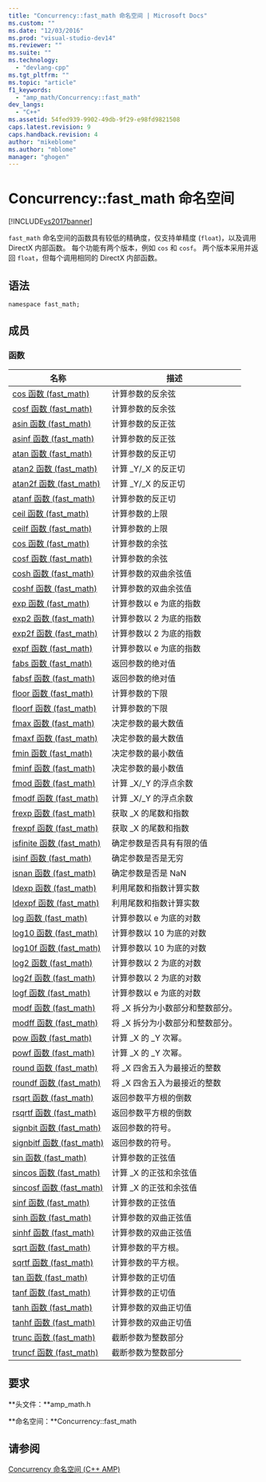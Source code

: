 ```yaml
---
title: "Concurrency::fast_math 命名空间 | Microsoft Docs"
ms.custom: ""
ms.date: "12/03/2016"
ms.prod: "visual-studio-dev14"
ms.reviewer: ""
ms.suite: ""
ms.technology: 
  - "devlang-cpp"
ms.tgt_pltfrm: ""
ms.topic: "article"
f1_keywords: 
  - "amp_math/Concurrency::fast_math"
dev_langs: 
  - "C++"
ms.assetid: 54fed939-9902-49db-9f29-e98fd9821508
caps.latest.revision: 9
caps.handback.revision: 4
author: "mikeblome"
ms.author: "mblome"
manager: "ghogen"
---
```

# Concurrency::fast_math 命名空间
[!INCLUDE[vs2017banner](../../../assembler/inline/includes/vs2017banner.md)]

`fast_math` 命名空间的函数具有较低的精确度，仅支持单精度 \(`float`\)，以及调用 DirectX 内部函数。  每个功能有两个版本，例如 `cos` 和 `cosf`。  两个版本采用并返回 `float`，但每个调用相同的 DirectX 内部函数。  
  
## 语法  
  
```  
namespace fast_math;  
```  
  
## 成员  
  
### 函数  
  
|名称|描述|  
|--------|--------|  
|[cos 函数 \(fast\_math\)](../Topic/cos%20Function%20%20\(fast_math\).md)|计算参数的反余弦|  
|[cosf 函数 \(fast\_math\)](../Topic/cosf%20Function%20\(fast_math\).md)|计算参数的反余弦|  
|[asin 函数 \(fast\_math\)](../Topic/asin%20Function%20\(fast_math\).md)|计算参数的反正弦|  
|[asinf 函数 \(fast\_math\)](../Topic/asinf%20Function%20\(fast_math\).md)|计算参数的反正弦|  
|[atan 函数 \(fast\_math\)](../Topic/atan%20Function%20\(fast_math\).md)|计算参数的反正切|  
|[atan2 函数 \(fast\_math\)](../Topic/atan2%20Function%20\(fast_math\).md)|计算 \_Y\/\_X 的反正切|  
|[atan2f 函数 \(fast\_math\)](../Topic/atan2f%20Function%20\(fast_math\).md)|计算 \_Y\/\_X 的反正切|  
|[atanf 函数 \(fast\_math\)](../Topic/atanf%20Function%20\(fast_math\).md)|计算参数的反正切|  
|[ceil 函数 \(fast\_math\)](../Topic/ceil%20Function%20\(fast_math\).md)|计算参数的上限|  
|[ceilf 函数 \(fast\_math\)](../Topic/ceilf%20Function%20\(fast_math\).md)|计算参数的上限|  
|[cos 函数 \(fast\_math\)](../Topic/cos%20Function%20%20\(fast_math\).md)|计算参数的余弦|  
|[cosf 函数 \(fast\_math\)](../Topic/cosf%20Function%20\(fast_math\).md)|计算参数的余弦|  
|[cosh 函数 \(fast\_math\)](../Topic/cosh%20Function%20\(fast_math\).md)|计算参数的双曲余弦值|  
|[coshf 函数 \(fast\_math\)](../Topic/coshf%20Function%20\(fast_math\).md)|计算参数的双曲余弦值|  
|[exp 函数 \(fast\_math\)](../Topic/exp%20Function%20\(fast_math\).md)|计算参数以 e 为底的指数|  
|[exp2 函数 \(fast\_math\)](../Topic/exp2%20Function%20\(fast_math\).md)|计算参数以 2 为底的指数|  
|[exp2f 函数 \(fast\_math\)](../Topic/exp2f%20Function%20\(fast_math\).md)|计算参数以 2 为底的指数|  
|[expf 函数 \(fast\_math\)](../Topic/expf%20Function%20\(fast_math\).md)|计算参数以 e 为底的指数|  
|[fabs 函数 \(fast\_math\)](../Topic/fabs%20Function%20\(fast_math\).md)|返回参数的绝对值|  
|[fabsf 函数 \(fast\_math\)](../Topic/fabsf%20Function%20\(fast_math\).md)|返回参数的绝对值|  
|[floor 函数 \(fast\_math\)](../Topic/floor%20Function%20\(fast_math\).md)|计算参数的下限|  
|[floorf 函数 \(fast\_math\)](../Topic/floorf%20Function%20\(fast_math\).md)|计算参数的下限|  
|[fmax 函数 \(fast\_math\)](../Topic/fmax%20Function%20\(fast_math\).md)|决定参数的最大数值|  
|[fmaxf 函数 \(fast\_math\)](../Topic/fmaxf%20Function%20\(fast_math\).md)|决定参数的最大数值|  
|[fmin 函数 \(fast\_math\)](../Topic/fmin%20Function%20\(fast_math\).md)|决定参数的最小数值|  
|[fminf 函数 \(fast\_math\)](../Topic/fminf%20Function%20\(fast_math\).md)|决定参数的最小数值|  
|[fmod 函数 \(fast\_math\)](../Topic/fmod%20Function%20\(fast_math\).md)|计算 \_X\/\_Y 的浮点余数|  
|[fmodf 函数 \(fast\_math\)](../Topic/fmodf%20Function%20\(fast_math\).md)|计算 \_X\/\_Y 的浮点余数|  
|[frexp 函数 \(fast\_math\)](../Topic/frexp%20Function%20\(fast_math\).md)|获取 \_X 的尾数和指数|  
|[frexpf 函数 \(fast\_math\)](../Topic/frexpf%20Function%20\(fast_math\).md)|获取 \_X 的尾数和指数|  
|[isfinite 函数 \(fast\_math\)](../Topic/isfinite%20Function%20\(fast_math\).md)|确定参数是否具有有限的值|  
|[isinf 函数 \(fast\_math\)](../Topic/isinf%20Function%20\(fast_math\).md)|确定参数是否是无穷|  
|[isnan 函数 \(fast\_math\)](../Topic/isnan%20Function%20\(fast_math\).md)|确定参数是否是 NaN|  
|[ldexp 函数 \(fast\_math\)](../Topic/ldexp%20Function%20\(fast_math\).md)|利用尾数和指数计算实数|  
|[ldexpf 函数 \(fast\_math\)](../Topic/ldexpf%20Function%20\(fast_math\).md)|利用尾数和指数计算实数|  
|[log 函数 \(fast\_math\)](../Topic/log%20Function%20\(fast_math\).md)|计算参数以 e 为底的对数|  
|[log10 函数 \(fast\_math\)](../Topic/log10%20Function%20\(fast_math\).md)|计算参数以 10 为底的对数|  
|[log10f 函数 \(fast\_math\)](../Topic/log10f%20Function%20\(fast_math\).md)|计算参数以 10 为底的对数|  
|[log2 函数 \(fast\_math\)](../Topic/log2%20Function%20\(fast_math\).md)|计算参数以 2 为底的对数|  
|[log2f 函数 \(fast\_math\)](../Topic/log2f%20Function%20\(fast_math\).md)|计算参数以 2 为底的对数|  
|[logf 函数 \(fast\_math\)](../Topic/logf%20Function%20\(fast_math\).md)|计算参数以 e 为底的对数|  
|[modf 函数 \(fast\_math\)](../Topic/modf%20Function%20\(fast_math\).md)|将 \_X 拆分为小数部分和整数部分。|  
|[modff 函数 \(fast\_math\)](../Topic/modff%20Function%20\(fast_math\).md)|将 \_X 拆分为小数部分和整数部分。|  
|[pow 函数 \(fast\_math\)](../Topic/pow%20Function%20\(fast_math\).md)|计算 \_X 的 \_Y 次幂。|  
|[powf 函数 \(fast\_math\)](../Topic/powf%20Function%20\(fast_math\).md)|计算 \_X 的 \_Y 次幂。|  
|[round 函数 \(fast\_math\)](../Topic/round%20Function%20\(fast_math\).md)|将 \_X 四舍五入为最接近的整数|  
|[roundf 函数 \(fast\_math\)](../Topic/roundf%20Function%20\(fast_math\).md)|将 \_X 四舍五入为最接近的整数|  
|[rsqrt 函数 \(fast\_math\)](../Topic/rsqrt%20Function%20\(fast_math\).md)|返回参数平方根的倒数|  
|[rsqrtf 函数 \(fast\_math\)](../Topic/rsqrtf%20Function%20\(fast_math\).md)|返回参数平方根的倒数|  
|[signbit 函数 \(fast\_math\)](../Topic/signbit%20Function%20\(fast_math\).md)|返回参数的符号。|  
|[signbitf 函数 \(fast\_math\)](../Topic/signbitf%20Function%20\(fast_math\).md)|返回参数的符号。|  
|[sin 函数 \(fast\_math\)](../Topic/sin%20Function%20\(fast_math\).md)|计算参数的正弦值|  
|[sincos 函数 \(fast\_math\)](../Topic/sincos%20Function%20\(fast_math\).md)|计算 \_X 的正弦和余弦值|  
|[sincosf 函数 \(fast\_math\)](../Topic/sincosf%20Function%20\(fast_math\).md)|计算 \_X 的正弦和余弦值|  
|[sinf 函数 \(fast\_math\)](../Topic/sinf%20Function%20\(fast_math\).md)|计算参数的正弦值|  
|[sinh 函数 \(fast\_math\)](../Topic/sinh%20Function%20\(fast_math\).md)|计算参数的双曲正弦值|  
|[sinhf 函数 \(fast\_math\)](../Topic/sinhf%20Function%20\(fast_math\).md)|计算参数的双曲正弦值|  
|[sqrt 函数 \(fast\_math\)](../Topic/sqrt%20Function%20\(fast_math\).md)|计算参数的平方根。|  
|[sqrtf 函数 \(fast\_math\)](../Topic/sqrtf%20Function%20\(fast_math\).md)|计算参数的平方根。|  
|[tan 函数 \(fast\_math\)](../Topic/tan%20Function%20\(fast_math\).md)|计算参数的正切值|  
|[tanf 函数 \(fast\_math\)](../Topic/tanf%20Function%20\(fast_math\).md)|计算参数的正切值|  
|[tanh 函数 \(fast\_math\)](../Topic/tanh%20Function%20\(fast_math\).md)|计算参数的双曲正切值|  
|[tanhf 函数 \(fast\_math\)](../Topic/tanhf%20Function%20\(fast_math\).md)|计算参数的双曲正切值|  
|[trunc 函数 \(fast\_math\)](../Topic/trunc%20Function%20\(fast_math\).md)|截断参数为整数部分|  
|[truncf 函数 \(fast\_math\)](../Topic/truncf%20Function%20\(fast_math\).md)|截断参数为整数部分|  
  
## 要求  
 **头文件：**amp\_math.h  
  
 **命名空间：**Concurrency::fast\_math  
  
## 请参阅  
 [Concurrency 命名空间 \(C\+\+ AMP\)](../../../parallel/amp/reference/concurrency-namespace-cpp-amp.md)